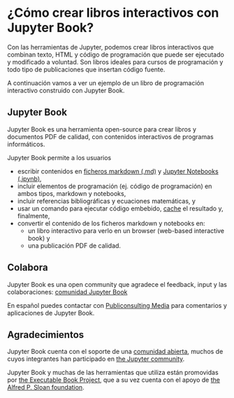# ¿Cómo crear libros interactivos con Jupyter Book?

Con las herramientas de Jupyter, podemos crear libros interactivos que combinan texto, HTML y código de programación que puede ser ejecutado y modificado a voluntad. Son libros ideales para cursos de programación y todo tipo de publicaciones que insertan código fuente.

A continuación vamos a ver un ejemplo de un libro de programación interactivo construido con Jupyter Book. 

## Jupyter Book

Jupyter Book es una herramienta open-source para crear libros y documentos PDF de calidad, con contenidos interactivos de programas informáticos.

Jupyter Book permite a los usuarios

* escribir contenidos en [ficheros markdown (.md)](https://jupyterbook.org/file-types/markdown) y [Jupyter Notebooks (.ipynb)](https://jupyterbook.org/file-types/notebooks),
* incluir elementos de programación (ej. código de programación) en ambos tipos, markdown y notebooks,
* incluir referencias bibliográficas y ecuaciones matemáticas, y
* usar un comando para ejecutar código embebido, [cache](https://jupyter-cache.readthedocs.io/en/latest/) el resultado y, finalmente,
* convertir el contenido de los ficheros markdown y notebooks en:
    * un libro interactivo para verlo en un browser (web-based interactive book) y
    * una publicación PDF de calidad.

## Colabora

Jupyter Book es una open community que agradece el feedback, input y las colaboraciones: [comunidad Jupyter Book](https://github.com/executablebooks/jupyter-book/graphs/contributors)

En español puedes contactar con [Publiconsulting Media](https://www.publiconsulting.com/about.html) para comentarios y aplicaciones de Jupyter Book.

## Agradecimientos

Jupyter Book cuenta con el soporte de una [comunidad abierta](https://github.com/executablebooks/jupyter-book/graphs/contributors), muchos de cuyos integrantes han participado en [the Jupyter community](https://jupyter.org/community).

Jupyter Book y muchas de las herramientas que utiliza están promovidas por [the Executable Book Project](https://executablebooks.org), que a su vez cuenta con el apoyo de [the Alfred P. Sloan foundation](https://sloan.org/grant-detail/9231).


